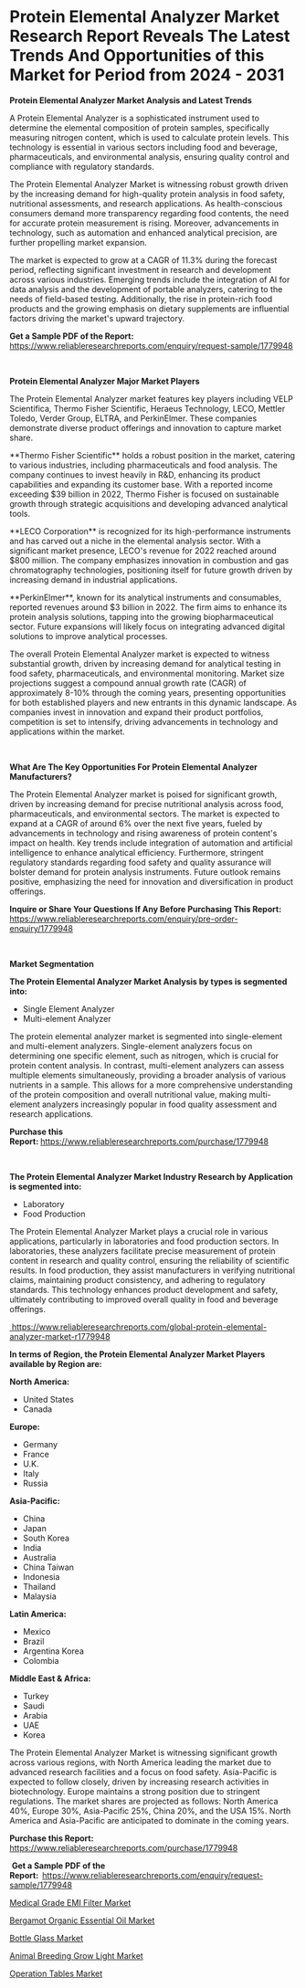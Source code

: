 <p><h1>Protein Elemental Analyzer Market Research Report Reveals The Latest Trends And Opportunities of this Market for Period from 2024 - 2031</h1></p><p><strong>Protein Elemental Analyzer Market Analysis and Latest Trends</strong></p>
<p><p>A Protein Elemental Analyzer is a sophisticated instrument used to determine the elemental composition of protein samples, specifically measuring nitrogen content, which is used to calculate protein levels. This technology is essential in various sectors including food and beverage, pharmaceuticals, and environmental analysis, ensuring quality control and compliance with regulatory standards.</p><p>The Protein Elemental Analyzer Market is witnessing robust growth driven by the increasing demand for high-quality protein analysis in food safety, nutritional assessments, and research applications. As health-conscious consumers demand more transparency regarding food contents, the need for accurate protein measurement is rising. Moreover, advancements in technology, such as automation and enhanced analytical precision, are further propelling market expansion.</p><p>The market is expected to grow at a CAGR of 11.3% during the forecast period, reflecting significant investment in research and development across various industries. Emerging trends include the integration of AI for data analysis and the development of portable analyzers, catering to the needs of field-based testing. Additionally, the rise in protein-rich food products and the growing emphasis on dietary supplements are influential factors driving the market's upward trajectory.</p></p>
<p><strong>Get a Sample PDF of the Report:&nbsp;</strong> <a href="https://www.reliableresearchreports.com/enquiry/request-sample/1779948?utm_campaign=6&utm_medium=2&utm_source=Github&utm_content=ia&utm_term=09102024&utm_id=protein-elemental-analyzer">https://www.reliableresearchreports.com/enquiry/request-sample/1779948</a></p>
<p>&nbsp;</p>
<p><strong>Protein Elemental Analyzer Major Market Players</strong></p>
<p><p>The Protein Elemental Analyzer market features key players including VELP Scientifica, Thermo Fisher Scientific, Heraeus Technology, LECO, Mettler Toledo, Verder Group, ELTRA, and PerkinElmer. These companies demonstrate diverse product offerings and innovation to capture market share.</p><p>**Thermo Fisher Scientific** holds a robust position in the market, catering to various industries, including pharmaceuticals and food analysis. The company continues to invest heavily in R&D, enhancing its product capabilities and expanding its customer base. With a reported income exceeding $39 billion in 2022, Thermo Fisher is focused on sustainable growth through strategic acquisitions and developing advanced analytical tools.</p><p>**LECO Corporation** is recognized for its high-performance instruments and has carved out a niche in the elemental analysis sector. With a significant market presence, LECO's revenue for 2022 reached around $800 million. The company emphasizes innovation in combustion and gas chromatography technologies, positioning itself for future growth driven by increasing demand in industrial applications.</p><p>**PerkinElmer**, known for its analytical instruments and consumables, reported revenues around $3 billion in 2022. The firm aims to enhance its protein analysis solutions, tapping into the growing biopharmaceutical sector. Future expansions will likely focus on integrating advanced digital solutions to improve analytical processes.</p><p>The overall Protein Elemental Analyzer market is expected to witness substantial growth, driven by increasing demand for analytical testing in food safety, pharmaceuticals, and environmental monitoring. Market size projections suggest a compound annual growth rate (CAGR) of approximately 8-10% through the coming years, presenting opportunities for both established players and new entrants in this dynamic landscape. As companies invest in innovation and expand their product portfolios, competition is set to intensify, driving advancements in technology and applications within the market.</p></p>
<p>&nbsp;</p>
<p><strong>What Are The Key Opportunities For Protein Elemental Analyzer Manufacturers?</strong></p>
<p><p>The Protein Elemental Analyzer market is poised for significant growth, driven by increasing demand for precise nutritional analysis across food, pharmaceuticals, and environmental sectors. The market is expected to expand at a CAGR of around 6% over the next five years, fueled by advancements in technology and rising awareness of protein content's impact on health. Key trends include integration of automation and artificial intelligence to enhance analytical efficiency. Furthermore, stringent regulatory standards regarding food safety and quality assurance will bolster demand for protein analysis instruments. Future outlook remains positive, emphasizing the need for innovation and diversification in product offerings.</p></p>
<p><strong>Inquire or Share Your Questions If Any Before Purchasing This Report:</strong> <a href="https://www.reliableresearchreports.com/enquiry/pre-order-enquiry/1779948?utm_campaign=6&utm_medium=2&utm_source=Github&utm_content=ia&utm_term=09102024&utm_id=protein-elemental-analyzer">https://www.reliableresearchreports.com/enquiry/pre-order-enquiry/1779948</a></p>
<p>&nbsp;</p>
<p><strong>Market Segmentation</strong></p>
<p><strong>The Protein Elemental Analyzer Market Analysis by types is segmented into:</strong></p>
<p><ul><li>Single Element Analyzer</li><li>Multi-element Analyzer</li></ul></p>
<p><p>The protein elemental analyzer market is segmented into single-element and multi-element analyzers. Single-element analyzers focus on determining one specific element, such as nitrogen, which is crucial for protein content analysis. In contrast, multi-element analyzers can assess multiple elements simultaneously, providing a broader analysis of various nutrients in a sample. This allows for a more comprehensive understanding of the protein composition and overall nutritional value, making multi-element analyzers increasingly popular in food quality assessment and research applications.</p></p>
<p><strong>Purchase this Report:&nbsp;</strong><a href="https://www.reliableresearchreports.com/purchase/1779948?utm_campaign=6&utm_medium=2&utm_source=Github&utm_content=ia&utm_term=09102024&utm_id=protein-elemental-analyzer">https://www.reliableresearchreports.com/purchase/1779948</a></p>
<p>&nbsp;</p>
<p><strong>The Protein Elemental Analyzer Market Industry Research by Application is segmented into:</strong></p>
<p><ul><li>Laboratory</li><li>Food Production</li></ul></p>
<p><p>The Protein Elemental Analyzer Market plays a crucial role in various applications, particularly in laboratories and food production sectors. In laboratories, these analyzers facilitate precise measurement of protein content in research and quality control, ensuring the reliability of scientific results. In food production, they assist manufacturers in verifying nutritional claims, maintaining product consistency, and adhering to regulatory standards. This technology enhances product development and safety, ultimately contributing to improved overall quality in food and beverage offerings.</p></p>
<p><a href="https://www.reliableresearchreports.com/global-protein-elemental-analyzer-market-r1779948?utm_campaign=6&utm_medium=2&utm_source=Github&utm_content=ia&utm_term=09102024&utm_id=protein-elemental-analyzer">&nbsp;https://www.reliableresearchreports.com/global-protein-elemental-analyzer-market-r1779948</a></p>
<p><strong>In terms of Region, the Protein Elemental Analyzer Market Players available by Region are:</strong></p>
<p>
    <p> <strong> North America: </strong>
        <ul>
            <li>United States</li>
            <li>Canada</li>
        </ul>
        </p> 
    <p> <strong> Europe: </strong>
        <ul>
            <li>Germany</li>
            <li>France</li>
            <li>U.K.</li>
            <li>Italy</li>
            <li>Russia</li>
        </ul>
        </p> 
    <p> <strong> Asia-Pacific: </strong>
        <ul>
            <li>China</li>
            <li>Japan</li>
            <li>South Korea</li>
            <li>India</li>
            <li>Australia</li>
            <li>China Taiwan</li>
            <li>Indonesia</li>
            <li>Thailand</li>
            <li>Malaysia</li>
        </ul>
        </p> 
    <p> <strong> Latin America: </strong>
        <ul>
            <li>Mexico</li>
            <li>Brazil</li>
            <li>Argentina Korea</li>
            <li>Colombia</li>
        </ul>
        </p> 
    <p> <strong> Middle East & Africa: </strong>
        <ul>
            <li>Turkey</li>
            <li>Saudi</li>
            <li>Arabia</li>
            <li>UAE</li>
            <li>Korea</li>
        </ul>
    </p>
    </p>
<p><p>The Protein Elemental Analyzer Market is witnessing significant growth across various regions, with North America leading the market due to advanced research facilities and a focus on food safety. Asia-Pacific is expected to follow closely, driven by increasing research activities in biotechnology. Europe maintains a strong position due to stringent regulations. The market shares are projected as follows: North America 40%, Europe 30%, Asia-Pacific 25%, China 20%, and the USA 15%. North America and Asia-Pacific are anticipated to dominate in the coming years.</p></p>
<p><strong>Purchase this Report: </strong><a href="https://www.reliableresearchreports.com/purchase/1779948?utm_campaign=6&utm_medium=2&utm_source=Github&utm_content=ia&utm_term=09102024&utm_id=protein-elemental-analyzer">https://www.reliableresearchreports.com/purchase/1779948</a></p>
<p>&nbsp;<strong>Get a Sample PDF of the Report:&nbsp;&nbsp;</strong><a href="https://www.reliableresearchreports.com/enquiry/request-sample/1779948?utm_campaign=6&utm_medium=2&utm_source=Github&utm_content=ia&utm_term=09102024&utm_id=protein-elemental-analyzer">https://www.reliableresearchreports.com/enquiry/request-sample/1779948</a></p>
<p><strong></strong></p>
<p><p><a href="https://github.com/malandranz3ggo/Market-Research-Report-List-1/blob/main/medical-grade-emi-filter-market.md?utm_campaign=6&utm_medium=2&utm_source=Github&utm_content=ia&utm_term=09102024&utm_id=protein-elemental-analyzer">Medical Grade EMI Filter Market</a></p><p><a href="https://issuu.com/reportprime-2/docs/bergamot-organic-essential-oil-mark_4db2d3d946729e?utm_campaign=6&utm_medium=2&utm_source=Github&utm_content=ia&utm_term=09102024&utm_id=protein-elemental-analyzer">Bergamot Organic Essential Oil Market</a></p><p><a href="https://www.linkedin.com/pulse/bottle-glass-market-trends-detailed-study-its-segmentation-2xu3e?trackingId=vM6yTDpgS1OhfsSxcbHihA%3D%3D&utm_campaign=6&utm_medium=2&utm_source=Github&utm_content=ia&utm_term=09102024&utm_id=protein-elemental-analyzer">Bottle Glass Market</a></p><p><a href="https://github.com/gailasejs/Market-Research-Report-List-1/blob/main/animal-breeding-grow-light-market.md?utm_campaign=6&utm_medium=2&utm_source=Github&utm_content=ia&utm_term=09102024&utm_id=protein-elemental-analyzer">Animal Breeding Grow Light Market</a></p><p><a href="https://www.linkedin.com/pulse/operation-tables-market-global-insights-regional-analysis-fpr3e?trackingId=AaegiFZ0RPCfXznxCAunuQ%3D%3D&utm_campaign=6&utm_medium=2&utm_source=Github&utm_content=ia&utm_term=09102024&utm_id=protein-elemental-analyzer">Operation Tables Market</a></p></p>